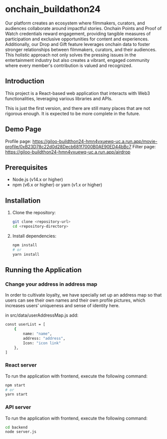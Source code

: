# onchain_buildathon24

Our platform creates an ecosystem where filmmakers, curators, and audiences collaborate around impactful stories. Onchain Points and Proof of Watch credentials reward engagement, providing tangible measures of participation and exclusive opportunities for content and experiences. Additionally, our Drop and Gift feature leverages onchain data to foster stronger relationships between filmmakers, curators, and their audiences. This holistic approach not only solves the pressing issues in the entertainment industry but also creates a vibrant, engaged community where every member's contribution is valued and recognized.

## Introduction
This project is a React-based web application that interacts with Web3 functionalities, leveraging various libraries and APIs.

This is just the first version, and there are still many places that are not rigorous enough. It is expected to be more complete in the future.

## Demo Page
Profile page: https://giloo-buildthon24-hmn4vxuewq-uc.a.run.app/movie-profile/0xB23D78c22d0d28Decb681f7000B0AE90ED44bBc7
Filter page: https://giloo-buildthon24-hmn4vxuewq-uc.a.run.app/airdrop

## Prerequisites
- Node.js (v14.x or higher)
- npm (v6.x or higher) or yarn (v1.x or higher)

## Installation

1. Clone the repository:
    ```sh
    git clone <repository-url>
    cd <repository-directory>
    ```

2. Install dependencies:
    ```sh
    npm install
    # or
    yarn install
    ```


## Running the Application

### Change your address in address map
In order to cultivate loyalty, we have specially set up an address map so that users can see their own names and their own profile pictures, which increases users’ uniqueness and sense of identity here.

in src/data/userAddressMap.js add:
```sh
const userList = [
    {
        name: "name",
        address: "address",
        Icon: "icon link"
    },
]
```

### React server
To run the application with frontend, execute the following command:
```sh
npm start
# or
yarn start
```

### API server
To run the application with frontend, execute the following command:
```sh
cd backend
node server.js
```
